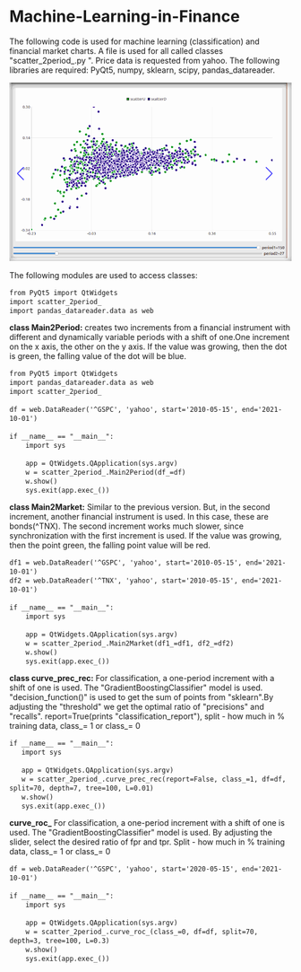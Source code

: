 # Machine-Learning-in-Finance

The following code is used for machine learning (classification) and financial market charts.
A file is used for all called classes "scatter_2period_.py ". Price data is requested from yahoo.
The following libraries are required: PyQt5, numpy, sklearn, scipy, pandas_datareader.

![Visually, everything looks like this](https://github.com/quant12345/Machine-Learning-in-Finance/blob/980b7b23d86cad6019950e8c586983d6a88336d1/chart.gif)

The following modules are used to access classes:
```
from PyQt5 import QtWidgets
import scatter_2period_
import pandas_datareader.data as web
```

**class Main2Period:** 
creates two increments from a financial instrument with different and dynamically variable
periods with a shift of one.One increment on the x axis, the other on the y axis. If the value was growing, then the dot is green, the falling value
of the dot will be blue.
```
from PyQt5 import QtWidgets
import pandas_datareader.data as web
import scatter_2period_

df = web.DataReader('^GSPC', 'yahoo', start='2010-05-15', end='2021-10-01')

if __name__ == "__main__":
    import sys

    app = QtWidgets.QApplication(sys.argv)
    w = scatter_2period_.Main2Period(df_=df)
    w.show()
    sys.exit(app.exec_())
```
**class Main2Market:**
Similar to the previous version. But, in the second increment, another financial instrument is used. In this case, these are bonds(^TNX). The second increment
works much slower, since synchronization with the first increment is used. If the value was growing, then the point green, the falling
point value will be red.
```
df1 = web.DataReader('^GSPC', 'yahoo', start='2010-05-15', end='2021-10-01')
df2 = web.DataReader('^TNX', 'yahoo', start='2010-05-15', end='2021-10-01')

if __name__ == "__main__":
    import sys

    app = QtWidgets.QApplication(sys.argv)
    w = scatter_2period_.Main2Market(df1_=df1, df2_=df2)
    w.show()
    sys.exit(app.exec_())
```
**class curve_prec_rec:**
For classification, a one-period increment with a shift of one is used. The "GradientBoostingClassifier" model is used.
"decision_function()" is used to get the sum of points from "sklearn".By adjusting the "threshold" we get the optimal ratio of "precisions" and "recalls".
report=True(prints "classification_report"), split - how much in % training data, class_= 1 or class_= 0
```
if __name__ == "__main__":
   import sys

   app = QtWidgets.QApplication(sys.argv)
   w = scatter_2period_.curve_prec_rec(report=False, class_=1, df=df, split=70, depth=7, tree=100, L=0.01)
   w.show()
   sys.exit(app.exec_())
```
**curve_roc_**
For classification, a one-period increment with a shift of one is used. The "GradientBoostingClassifier" model is used.
By adjusting the slider, select the desired ratio of fpr and tpr. Split - how much in % training data, class_= 1 or class_= 0

```
df = web.DataReader('^GSPC', 'yahoo', start='2020-05-15', end='2021-10-01')

if __name__ == "__main__":
    import sys

    app = QtWidgets.QApplication(sys.argv)
    w = scatter_2period_.curve_roc_(class_=0, df=df, split=70, depth=3, tree=100, L=0.3)
    w.show()
    sys.exit(app.exec_())
```
